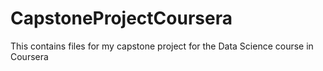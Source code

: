 # CapstoneProjectCoursera
This contains files for my capstone project for the Data Science course in Coursera
